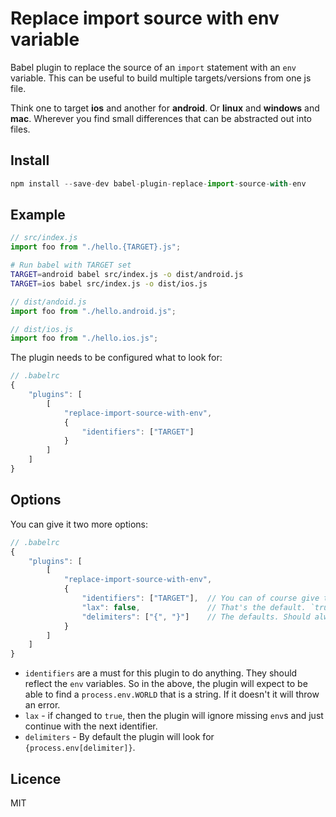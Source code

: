 # Replace import source with env variable

Babel plugin to replace the source of an `import` statement with an `env`
variable. This can be useful to build multiple targets/versions from one js
file.

Think one to target **ios** and another for **android**. Or **linux** and
**windows** and **mac**.  Wherever you find small differences that can be
abstracted out into files.

## Install

```js
npm install --save-dev babel-plugin-replace-import-source-with-env
```

## Example

```js
// src/index.js
import foo from "./hello.{TARGET}.js";
```

```sh
# Run babel with TARGET set
TARGET=android babel src/index.js -o dist/android.js
TARGET=ios babel src/index.js -o dist/ios.js
```

```js
// dist/andoid.js
import foo from "./hello.android.js";
```

```js
// dist/ios.js
import foo from "./hello.ios.js";
```

The plugin needs to be configured what to look for:

```js
// .babelrc
{
    "plugins": [
        [
            "replace-import-source-with-env",
            {
                "identifiers": ["TARGET"]
            }
        ]
    ]
}
```

## Options

You can give it two more options:

```js
// .babelrc
{
    "plugins": [
        [
            "replace-import-source-with-env",
            {
                "identifiers": ["TARGET"],  // You can of course give this as many as you like
                "lax": false,               // That's the default. `true` will silence errors
                "delimiters": ["{", "}"]    // The defaults. Should always be an array with two elements
            }
        ]
    ]
}
```

* `identifiers` are a must for this plugin to do anything. They should reflect
  the `env` variables. So in the above, the plugin will expect to be able to find
  a `process.env.WORLD` that is a string. If it doesn't it will throw an error.
* `lax` - if changed to `true`, then the plugin will ignore missing `env`s and
  just continue with the next identifier.
* `delimiters` - By default the plugin will look for `{process.env[delimiter]}`.

## Licence

MIT

